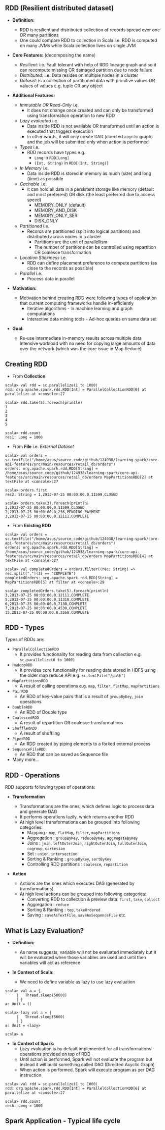 ## RDD (Resilient distributed dataset)
* **Definition:**
  * RDD is resilient and distributed collection of records spread over one OR many partitions
  * One could compare RDD to collection in Scala i.e. RDD is computed on many JVMs while Scala collection lives on single JVM

* **Core Features:** (decomposing the name)
  * _Resilient:_ i.e. Fault tolerant with help of RDD lineage graph and so it can recompute missing OR damaged partition due to node failure
  * _Distributed:_ i.e. Data resides on multiple nodes in a cluster
  * _Dataset:_ is a collection of partitioned data with primitive values OR values of values e.g. tuple OR any object
  
* **Additional Features:**
  * _Immutable OR Read-Only_ i.e.
    * It does not change once created and can only be transformed using transformation operation to new RDD
  * _Lazy evaluated_ i.e.
    * Data inside RDD is not available OR transformed until an action is executed that triggers execution
    * In other words, it will only create DAG (directed acyclic graph) and the job will be submitted only when action is performed
  * _Types_ i.e.
      * RDD records have types e.g.
        * `Long` in `RDD[Long]`
        * `(Int, String)` in `RDD[(Int, String)]`   
  * _In Memory_ i.e.
    * Data inside RDD is stored in memory as much (size) and long (time) as possible
  * _Cachable_ i.e.
    * It can hold all data in a persistent storage like memory (default and most preferred) OR disk (the least preferred due to access speed)
      * MEMORY_ONLY (default)
      * MEMORY_AND_DISK
      * MEMORY_ONLY_SER
      * DISK_ONLY
  * _Partitioned_ i.e.
    * Records are partitioned (split into logical partitions) and distributed across nodes in a cluster
      * Partitions are the unit of parallellism
      * The number of partitions can be controlled using repartition OR coalesce transformation
  * _Location Stickiness_ i.e.
    * RDD can define placement preference to compute partitions (as close to the records as possible)
  * _Parallel_ i.e.
    * Process data in parallel
      
* **Motivation:**
  * Motivation behind creating RDD were following types of application that current computing frameworks handle in-efficiently
    * Iterative algorithms - In machine learning and graph computations
    * Interactive data mining tools - Ad-hoc queries on same data set
    
* **Goal:**
  * Re-use intermediate in-memory results across multiple data intensive workload with no need for copying large amounts of data over the network (which was the core issue in Map Reduce)

## Creating RDD

* From **Collection**
~~~
scala> val rdd = sc.parallelize(1 to 1000)
rdd: org.apache.spark.rdd.RDD[Int] = ParallelCollectionRDD[0] at parallelize at <console>:27

scala> rdd.take(5).foreach(println)
1
2
3
4
5

scala> rdd.count
res1: Long = 1000
~~~

* From **File** i.e. _External Dataset_
~~~
scala> val orders = sc.textFile("/home/asus/source_code/github/124938/learning-spark/core-api-features/src/main/resources/retail_db/orders")
orders: org.apache.spark.rdd.RDD[String] = /home/asus/source_code/github/124938/learning-spark/core-api-features/src/main/resources/retail_db/orders MapPartitionsRDD[2] at textFile at <console>:27

scala> orders.first
res2: String = 1,2013-07-25 00:00:00.0,11599,CLOSED

scala> orders.take(3).foreach(println)
1,2013-07-25 00:00:00.0,11599,CLOSED
2,2013-07-25 00:00:00.0,256,PENDING_PAYMENT
3,2013-07-25 00:00:00.0,12111,COMPLETE

~~~

* From **Existing RDD**
~~~
scala> val orders = sc.textFile("/home/asus/source_code/github/124938/learning-spark/core-api-features/src/main/resources/retail_db/orders")
orders: org.apache.spark.rdd.RDD[String] = /home/asus/source_code/github/124938/learning-spark/core-api-features/src/main/resources/retail_db/orders MapPartitionsRDD[4] at textFile at <console>:27

scala> val completedOrders = orders.filter((rec: String) => rec.split(",")(3) == "COMPLETE")
completedOrders: org.apache.spark.rdd.RDD[String] = MapPartitionsRDD[5] at filter at <console>:29

scala> completedOrders.take(5).foreach(println)
3,2013-07-25 00:00:00.0,12111,COMPLETE
5,2013-07-25 00:00:00.0,11318,COMPLETE
6,2013-07-25 00:00:00.0,7130,COMPLETE
7,2013-07-25 00:00:00.0,4530,COMPLETE
15,2013-07-25 00:00:00.0,2568,COMPLETE

~~~
  
## RDD - Types
Types of RDDs are:
  
* `ParallelCollectionRDD`
  * It provides functionality for reading data from collection e.g. `sc.parallelize(0 to 1000)` 
* `HadoopRDD`
  * It provides core functionality for reading data stored in HDFS using the older map reduce API e.g. `sc.textFile("/path")`
* `MapPartitionsRDD`
  * A result of calling operations e.g. `map`, `filter`, `flatMap`, `mapPartitions`
* `PairRDD`
  * An RDD of key-value pairs that is a result of `groupByKey`, `join` operations
* `DoubleRDD`
  * An RDD of Double type
* `CoalescedRDD`
  * A result of repartition OR coalesce transformations
* `ShuffledRDD`
  * A result of shuffling
* `PipedRDD`
  * An RDD created by piping elements to a forked external process
* `SequenceFileRDD`
  * An RDD that can be saved as Sequence file
* Many more...  
    
## RDD - Operations
RDD supports following types of operations:

* **Transformation**
  * Transformations are the ones, which defines logic to process data and generate DAG
  * It performs operations lazily, which returns another RDD
  * At high level transformations can be grouped into following categories:
    * Mapping : `map`, `flatMap`, `filter`, `mapPartitions`
    * Aggregation : `groupByKey`, `reduceByKey`, `aggregateByKey`
    * Joins : `join`, `leftOuterJoin`, `rightOuterJoin`, `fullOuterJoin`, `cogroup`, `cartesian`
    * Set : `union`, `intersection`
    * Sorting & Ranking : `groupByKey`, `sortByKey`
    * Controlling RDD partitions : `coalesce`, `repartition`
  
* **Action**
  * Actions are the ones which executes DAG (generated by transformations)
  * At high level actions can be grouped into following categories:
    * Converting RDD to collection & preview data: `first`, `take`, `collect`
    * Aggregation : `reduce`
    * Sorting & Ranking : `top`, `takeOrdered`
    * Saving : `saveAsTextFile`, `saveAsSequenceFile` etc.

## What is Lazy Evaluation?

* **Definition:**
  * As name suggests, variable will not be evaluated immediately but it will be evaluated when those variables are used and until then variables will act as reference

* **In Context of Scala:**
  * We need to define variable as lazy to use lazy evaluation
~~~
scala> val a = {
     |   Thread.sleep(50000)
     | }
a: Unit = ()

scala> lazy val a = {
     |   Thread.sleep(5000)
     | }
a: Unit = <lazy>

scala> a
~~~

* **In Context of Spark:**
  * Lazy evaluation is by default implemented for all transformations operations provided on top of RDD
  * Until action is performed, Spark will not evaluate the program but instead it will build something called DAG (Directed Acyclic Graph)
  * When action is performed, Spark will execute program as per DAG instruction
~~~
scala> val rdd = sc.parallelize(1 to 1000)
rdd: org.apache.spark.rdd.RDD[Int] = ParallelCollectionRDD[6] at parallelize at <console>:27

scala> rdd.count
res6: Long = 1000
~~~

## Spark Application - Typical life cycle
